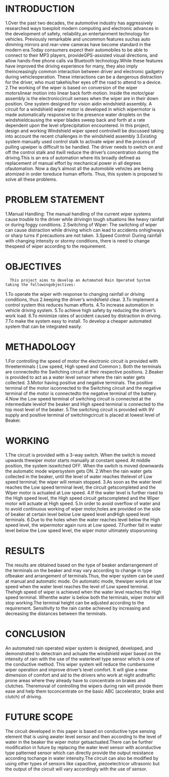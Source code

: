 # INTRODUCTION
1.Over the past two decades, the automotive industry has aggressively researched ways toexploit modern computing and electronic advances in the development of safety, reliability,an entertainment technology for vehicles. Previously remarkable and uncommon features suchas auto dimming mirrors and rear-view cameras have become standard in the modern era.Today consumers expect their automobiles to be able to connect to their MP3 players, provideGPS-assisted visual directions, and allow hands-free phone calls via Bluetooth technology.While these features have improved the driving experience for many, they also imply theincreasingly common interaction between driver and electronic gadgetry during vehicleoperation. These interactions can be a dangerous distraction for the driver, who must takehis/her eyes off the road to attend to a device.
2.The working of the wiper is based on conversion of the wiper motorslinear motion into linear back forth motion. Inside the motor/gear assembly is the electroniccircuit senses when the wiper are in their down position. One system designed for vision aidin windshield assembly. A circuit for a windshield wiper motor is developed in which wipermotor is made automatically responsive to the presence water droplets on the windshieldcausing the wiper blades sweep back and forth at a rate dependent upon the level ofprecipitation encountered. In this project, design and working Windshield wiper speed controlwill be discussed taking into account the recent challenges in the windshield assembly
3.Existing system manually used control stalk to activate wiper and the process of pulling upwiper is difficult to be handled. The driver needs to switch on and off the control stalk and itwill reduce the driver’s concentration during the driving.This is an era of automation where itis broadly defined as replacement of manual effort by mechanical power in all degrees ofautomation. Now a day’s almost all the automobile vehicles are being atomized in order toreduce human efforts. Thus, this system is proposed to solve all these problems.   

# PROBLEM STATEMENT
                                                           
1.Manual Handling:
   The manual handling of the current wiper systems cause trouble to the driver while drivingin tough situations like heavy rainfall or during foggy conditions.
2.Switching of Wiper:
    The switching of wiper can cause distraction while driving which can lead to accidents onhighways or sharp turns if precautions are not taken. 
3.Speed Control:
   During rainfall with changing intensity or stormy conditions, there is need to change thespeed of wiper according to the requirement.
 
# OBJECTIVES
     
      This project aims to develop an Automated Rain Operated System taking the followingobjectives:
1.To operate the wiper with response to changing rainfall or driving conditions, thus
2.keeping the driver’s windshield clear.
3.To implement a control system this reduces human efforts.
4.To increase automation in vehicle driving system.
5.To achieve high safety by reducing the driver’s work load.
6.To minimize rates of accident caused by distraction in driving.
7.To make the system easy to install.
To develop a cheaper automated system that can be integrated easily.

# METHADOLOGY
1.For controlling the speed of motor the electronic circuit is provided with threeterminals ( Low speed, High speed and Common ). Both the terminals are connectedto the Switching circuit at their respective positions.
2.Beaker is provided to act as a water level sensor where the rain water gets collected.
3.Motor having positive and negative terminals. The positive terminal of the motor isconnected to the Switching circuit and the negative terminal of the motor is connectedto the negative terminal of the battery.
4.Now the Low speed terminal of switching circuit is connected at the intermediate levelof the beaker and High speed terminal is connected to the top most level of the beaker.
5.The switching circuit is provided with 9V supply and positive terminal of switchingcircuit is placed at lowest level of Beaker.
 
# WORKING
1.The circuit is provided with a 3-way switch. When the switch is moved upwards thewiper motor starts manually at constant speed. At middle position, the system isswitched OFF. When the switch is moved downwards the automatic mode wipersystem gets ON.
2.When the rain water gets collected in the beaker, until the level of water reaches thelevel of Low speed terminal; the wiper will remain stopped.
3.As soon as the water level reaches the Low speed terminal level, the circuit getscompleted and the Wiper motor is actuated at Low speed.
4.If the water level is further rised to the High speed level, the High speed circuit getscompleted and the Wiper motor will actuate at High speed.
5.In order to avoid overflow of water and to avoid continuous working of wiper motor,holes are provided on the side of beaker at certain level below Low speed level andHigh speed level terminals.
6.Due to the holes when the water reaches level below the High speed level, the wipermotor again runs at Low speed.
7.Further fall in water level below the Low speed level, the wiper motor ultimately stopsrunning          
 
# RESULTS
 The results are obtained based on the type of beaker andarrangement of the terminals on the beaker and may vary according to change in type ofbeaker and arrangement of terminals.Thus, the wiper system can be used at manual and automatic mode. 
 On automatic mode, thewiper works at low speed when the water level reaches the level of Low speed terminal. Thehigh speed of wiper is achieved when the water level reaches the High speed terminal. 
 Whenthe water is below both the terminals, wiper motor will stop working.The terminal height can be adjusted according to the requirement. Sensitivity to the rain canbe achieved by increasing and decreasing the distances between the terminals.

 # CONCLUSION
 An automated rain operated wiper system is designed, developed, and demonstrated to detectrain and actuate the windshield wiper based on the intensity of rain with the use of the waterlevel type sensor which is one of the conductive method.
 This wiper system will reduce the cumbersome wiper operation and improve driver’s level
comfort. It will give a new dimension of comfort and aid to the drivers who work at night andtraffic prone areas where they already have to concentrate on brakes and clutches. Theremoval of controlling the wipers during rain will provide them ease and help them toconcentrate on the basic ABC (accelerator, brake and clutch) of driving.

# FUTURE SCOPE
The circuit developed in this paper is based on conductive type sensing element that is using awater level sensor and then according to the level of water in the beaker the wiper motor getsactuated.There can be further modification in future by replacing the water level sensor with aconductive type patterned sensor which can directly provide the output resistance according tochange in water intensity.The circuit can also be modified by using other types of sensors like capacitive, piezoelectricor ultrasonic but the output of the circuit will vary accordingly with the use of sensor.

 
